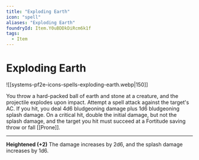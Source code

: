 ```yaml
---
title: "Exploding Earth"
icon: "spell"
aliases: "Exploding Earth"
foundryId: Item.Y0uBDDkDiRcm6k1f
tags:
  - Item
---
```


# Exploding Earth
![[systems-pf2e-icons-spells-exploding-earth.webp|150]]

You throw a hard-packed ball of earth and stone at a creature, and the projectile explodes upon impact. Attempt a spell attack against the target's AC. If you hit, you deal 4d6 bludgeoning damage plus 1d6 bludgeoning splash damage. On a critical hit, double the initial damage, but not the splash damage, and the target you hit must succeed at a Fortitude saving throw or fall [[Prone]].

* * *

**Heightened (+2)** The damage increases by 2d6, and the splash damage increases by 1d6.
